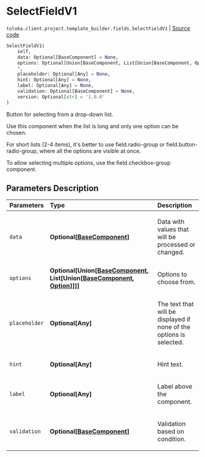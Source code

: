 # SelectFieldV1
`toloka.client.project.template_builder.fields.SelectFieldV1` | [Source code](https://github.com/Toloka/toloka-kit/blob/v1.1.4/src/client/project/template_builder/fields.py#L451)

```python
SelectFieldV1(
    self,
    data: Optional[BaseComponent] = None,
    options: Optional[Union[BaseComponent, List[Union[BaseComponent, Option]]]] = None,
    *,
    placeholder: Optional[Any] = None,
    hint: Optional[Any] = None,
    label: Optional[Any] = None,
    validation: Optional[BaseComponent] = None,
    version: Optional[str] = '1.0.0'
)
```

Button for selecting from a drop-down list.


Use this component when the list is long and only one option can be chosen.

For short lists (2-4 items), it's better to use field.radio-group or field.button-radio-group, where all the
options are visible at once.

To allow selecting multiple options, use the field.checkbox-group component.

## Parameters Description

| Parameters | Type | Description |
| :----------| :----| :-----------|
`data`|**Optional\[[BaseComponent](toloka.client.project.template_builder.base.BaseComponent.md)\]**|<p>Data with values that will be processed or changed.</p>
`options`|**Optional\[Union\[[BaseComponent](toloka.client.project.template_builder.base.BaseComponent.md), List\[Union\[[BaseComponent](toloka.client.project.template_builder.base.BaseComponent.md), [Option](toloka.client.project.template_builder.fields.SelectFieldV1.Option.md)\]\]\]\]**|<p>Options to choose from.</p>
`placeholder`|**Optional\[Any\]**|<p>The text that will be displayed if none of the options is selected.</p>
`hint`|**Optional\[Any\]**|<p>Hint text.</p>
`label`|**Optional\[Any\]**|<p>Label above the component.</p>
`validation`|**Optional\[[BaseComponent](toloka.client.project.template_builder.base.BaseComponent.md)\]**|<p>Validation based on condition.</p>
